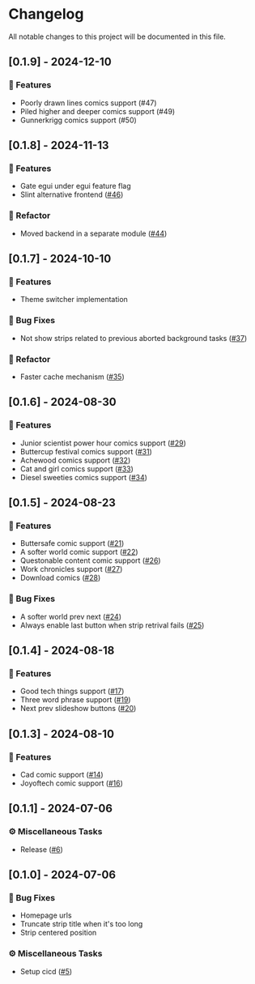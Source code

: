 # Changelog

All notable changes to this project will be documented in this file.

## [0.1.9] - 2024-12-10

### 🚀 Features

- Poorly drawn lines comics support (#47)
- Piled higher and deeper comics support (#49)
- Gunnerkrigg comics support (#50)

<!-- generated by git-cliff -->
## [0.1.8] - 2024-11-13

### 🚀 Features

- Gate egui under egui feature flag
- Slint alternative frontend ([#46](https://github.com/newfla/daily-strip/pull/46))

### 🚜 Refactor

- Moved backend in a separate module ([#44](https://github.com/newfla/daily-strip/pull/44))

<!-- generated by git-cliff -->
## [0.1.7] - 2024-10-10

### 🚀 Features

- Theme switcher implementation

### 🐛 Bug Fixes

- Not show strips related to previous aborted background tasks ([#37](https://github.com/newfla/daily-strip/pull/37))

### 🚜 Refactor

- Faster cache mechanism ([#35](https://github.com/newfla/daily-strip/pull/35))

<!-- generated by git-cliff -->
## [0.1.6] - 2024-08-30

### 🚀 Features

- Junior scientist power hour comics support ([#29](https://github.com/newfla/daily-strip/pull/29))
- Buttercup festival comics support ([#31](https://github.com/newfla/daily-strip/pull/31))
- Achewood comics support ([#32](https://github.com/newfla/daily-strip/pull/32))
- Cat and girl comics support ([#33](https://github.com/newfla/daily-strip/pull/33))
- Diesel sweeties comics support ([#34](https://github.com/newfla/daily-strip/pull/34))

<!-- generated by git-cliff -->
## [0.1.5] - 2024-08-23

### 🚀 Features

- Buttersafe comic support ([#21](https://github.com/newfla/daily-strip/pull/21))
- A softer world comic support ([#22](https://github.com/newfla/daily-strip/pull/22))
- Questonable content comic support ([#26](https://github.com/newfla/daily-strip/pull/26))
- Work chronicles support ([#27](https://github.com/newfla/daily-strip/pull/27))
- Download comics ([#28](https://github.com/newfla/daily-strip/pull/28))

### 🐛 Bug Fixes

- A softer world prev next ([#24](https://github.com/newfla/daily-strip/pull/24))
- Always enable last button when strip retrival fails ([#25](https://github.com/newfla/daily-strip/pull/25))

<!-- generated by git-cliff -->
## [0.1.4] - 2024-08-18

### 🚀 Features

- Good tech things support ([#17](https://github.com/newfla/daily-strip/pull/17))
- Three word phrase support ([#19](https://github.com/newfla/daily-strip/pull/19))
- Next prev slideshow buttons ([#20](https://github.com/newfla/daily-strip/pull/20))

<!-- generated by git-cliff -->
## [0.1.3] - 2024-08-10

### 🚀 Features

- Cad comic support ([#14](https://github.com/newfla/daily-strip/pull/14))
- Joyoftech comic support ([#16](https://github.com/newfla/daily-strip/pull/16))

<!-- generated by git-cliff -->
<!-- generated by git-cliff -->
## [0.1.1] - 2024-07-06

### ⚙️ Miscellaneous Tasks

- Release ([#6](https://github.com/newfla/daily-strip/pull/6))

<!-- generated by git-cliff -->
## [0.1.0] - 2024-07-06

### 🐛 Bug Fixes

- Homepage urls
- Truncate strip title when it's too long
- Strip centered position

### ⚙️ Miscellaneous Tasks

- Setup cicd ([#5](https://github.com/newfla/daily-strip/pull/5))

<!-- generated by git-cliff -->
